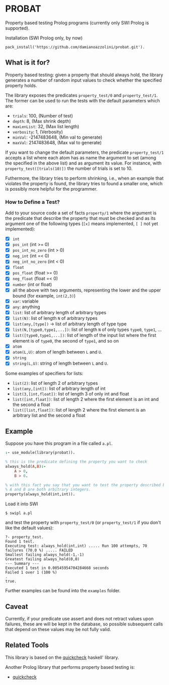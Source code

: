 # PROBAT
Property based testing Prolog programs (currently only SWI Prolog is supported).

Installation (SWI Prolog only, by now)
```
pack_install('https://github.com/damianoazzolini/probat.git').
```

## What is it for?
Property based testing: given a property that should always hold, the library generates a number of random input values to check whether the specified property holds.

The library exposes the predicates `property_test/0` and `property_test/1`.
The former can be used to run the tests with the default parameters which are:
- `trials`: 100, (Number of test)
- `depth`: 8, (Max shrink depth)
- `maxLenList`: 32, (Max list length)
- `verbosity`: 1, (Verbosity)
- `minVal`: -2147483648, (Min val to generate)
- `maxVal`: 2147483648, (Max val to generate)

If you want to change the default parameters, the predicate `property_test/1` accepts a list where each atom has as name the argument to set (among the specified in the above list) and as argument its value.
For instance, with `property_test([trials(10)])` the number of trials is set to 10.

Futhermore, the library tries to perform shrinking, i.e., when an example that violates the property is found, the library tries to found a smaller one, which is possibly more helpful for the programmer.

### How to Define a Test?
Add to your source code a set of facts `property/1` where the argument is the predicate that describe the property that must be checked and as its argument one of the following types (`[x]` means implemented, `[ ]` not yet implemented):
- [x] `int`
- [x] `pos_int` (int >= 0)
- [x] `pos_int_no_zero` (int > 0)
- [x] `neg_int` (int =< 0)
- [x] `neg_int_no_zero` (int < 0)
- [x] `float`
- [x] `pos_float` (float >= 0)
- [x] `neg_float` (float =< 0)
- [x] `number` (int or float)
- [x] all the above with two arguments, representing the lower and the upper bound (for example, `int(2,3)`)
- [x] `var`: variable
- [x] `any`: anything
- [x] `list`: list of arbitrary length of arbitrary types
- [x] `list(N)`: list of length `N` of arbitrary types
- [x] `list(any,[type])` -> list of arbitrary length of type type
- [x] `list(N,[type0,type1,...])`: list of length `N` of only types `type0`, `type1`, ...
- [x] `list([type0,type1,...])`: list of length of the input list where the first element is of `type0`, the second of `type1`, and so on
- [X] `atom`
- [X] `atom(L,U)`: atom of length between `L` and `U`.
- [X] `string`
- [X] `string(L,U)`: string of length between `L` and `U`.

Some examples of specifiers for lists:
- `list(2)`: list of length 2 of arbitrary types
- `list(any,[int])`: list of arbitrary length of int
- `list(3,[int,float])`: list of length 3 of only int and float
- `list([int,float])`: list of length 2 where the first element is an int and the second a float
- `list([list,float])`: list of length 2 where the first element is an arbitrary list and the second a float

## Example
Suppose you have this program in a file called `a.pl`.
```Prolog
:- use_module(library(probat)).

% this is the predicate defining the property you want to check
always_hold(A,B):-
    A > 0,
    B > 0.

% with this fact you say that you want to test the property described by always_hold(A,B) when
% A and B are both arbitrary integers.
property(always_hold(int,int)).
```
Load it into SWI 
```
$ swipl a.pl 
```
and test the property with `property_test/0` (or `property_test/1` if you don't like the default values):
```
?- property_test.
Found 1 test.
Executing test: always_hold(int,int) ..... Run 100 attempts, 70 failures (70.0 %) ..... FAILED
Smallest failing always_hold(-1,-1)
Greatest failing always_hold(0,0)
--- Summary ---
Executed 1 test in 0.00545954704284668 seconds
Failed 1 over 1 (100 %)
.
true.
```

Further examples can be found into the `examples` folder.

## Caveat
Currently, if your predicate use assert and does not retract values upon failures, these are will be kept in the database, so possible subsequent calls that depend on these values may be not fully valid. 

## Related Tools
This library is based on the [quickcheck](https://hackage.haskell.org/package/QuickCheck) haskell' library.

Another Prolog library that performs property based testing is:
- [quickcheck](https://github.com/nicoabie/quickcheck)